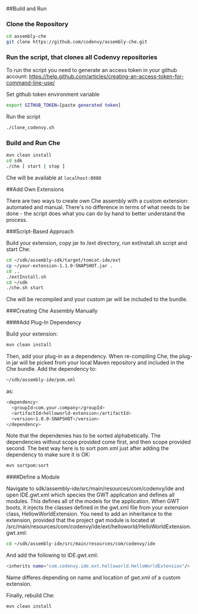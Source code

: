 ##Build and Run

### Clone the Repository
```sh
cd assembly-che
git clone https://github.com/codenvy/assembly-che.git
```
### Run the script, that clones all Codenvy repositories
To run the script you need to generate an access token in your github account:
https://help.github.com/articles/creating-an-access-token-for-command-line-use/

Set github token environment variable
```sh
export GITHUB_TOKEN=[paste generated token]
```

Run the  script
```sh
./clone_codenvy.sh
```

### Build and Run Che
```sh
mvn clean install
cd sdk
./che [ start | stop ]
```

Che will be available at ```localhost:8080```

##Add Own Extensions

There are two ways to create own Che assembly with a custom extension: automated and manual. There's no difference in terms of what needs to be done - the script does what you can do by hand to better understand the process.

###Script-Based Approach

Build your extension, copy jar to /ext directory, run extInstall.sh script and start Che:

```sh
cd ~/sdk/assembly-sdk/target/tomcat-ide/ext
cp ~/your-extension-1.1.0-SNAPSHOT.jar .
cd ..
./extInstall.sh
cd ~/sdk
./che.sh start
```
Che will be recompiled and your custom jar will be included to the bundle.

###Creating Che Assembly Manually

####Add Plug-In Dependency

Build your extension:

```sh
mvn clean install
```
Then, add your plug-in as a dependency. When re-compiling Che, the plug-in jar will be picked from your local Maven repository and included in the Che bundle. Add the dependency to:

```sh
~/sdk/assembly-ide/pom.xml
```
as:

```sh
<dependency>
  <groupId>com.your.company</groupId>
  <artifactId>helloworld-extension</artifactId>
  <version>1.0.0-SNAPSHOT</version>
</dependency>
```
Note that the dependenies has to be sorted alphabetically. The dependencies without scope provided come first, and then scope provided second. The best way here is to sort pom.xml just after adding the dependency to make sure it is OK:

```sh
mvn sortpom:sort
```

####Define a Module

Navigate to sdk/assembly-ide/src/main/resources/com/codenvy/ide and open IDE.gwt.xml which species the GWT application and defines all modules. This defines all of the models for the application. When GWT boots, it injects the classes defined in the gwt.xml file from your extension class, HellowWorldExtension. You need to add an inheritance to the extension, provided that the project gwt module is located at /src/main/resources/com/codenvy/ide/ext/helloworld/HelloWorldExtension.gwt.xml:

```sh
cd ~/sdk/assembly-ide/src/main/resources/com/codenvy/ide
```

And add the following to IDE.gwt.xml:

```sh
<inherits name="com.codenvy.ide.ext.helloworld.HelloWorldExtension"/>
```
Name differes depending on name and location of gwt.xml of a custom extension.

Finally, rebuild Che:

```sh
mvn clean install
```

